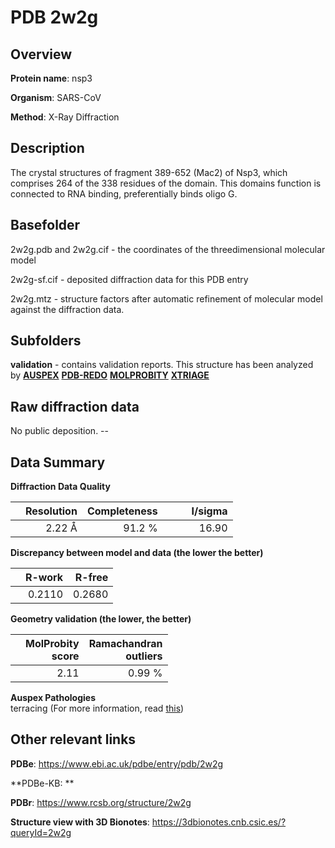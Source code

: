 # PDB 2w2g

## Overview

**Protein name**: nsp3

**Organism**: SARS-CoV

**Method**: X-Ray Diffraction

## Description

The crystal structures of fragment 389-652 (Mac2) of Nsp3, which comprises 264 of the 338 residues of the domain. This domains function is connected to RNA binding, preferentially binds oligo G.

## Basefolder

2w2g.pdb and 2w2g.cif - the coordinates of the threedimensional molecular model

2w2g-sf.cif - deposited diffraction data for this PDB entry

2w2g.mtz - structure factors after automatic refinement of molecular model against the diffraction data.

## Subfolders





**validation** - contains validation reports. This structure has been analyzed by [**AUSPEX**](https://github.com/thorn-lab/coronavirus_structural_task_force/tree/master/pdb/nsp3/SARS-CoV/2w2g/validation/auspex) [**PDB-REDO**](https://github.com/thorn-lab/coronavirus_structural_task_force/tree/master/pdb/nsp3/SARS-CoV/2w2g/validation/pdb-redo) [**MOLPROBITY**](https://github.com/thorn-lab/coronavirus_structural_task_force/tree/master/pdb/nsp3/SARS-CoV/2w2g/validation/molprobity) [**XTRIAGE**](https://github.com/thorn-lab/coronavirus_structural_task_force/blob/master/pdb/nsp3/SARS-CoV/2w2g/validation/Xtriage_output.log)  



## Raw diffraction data

No public deposition. --<br> 

## Data Summary
**Diffraction Data Quality**

|   | Resolution | Completeness| I/sigma |
|---|-------------:|----------------:|--------------:|
|   |2.22 Å|91.2  %|<img width=50/>16.90|

**Discrepancy between model and data (the lower the better)**

|   | **R-work**| **R-free**   
|---|-------------:|----------------:|           
||  0.2110|  0.2680|

**Geometry validation (the lower, the better)**

|   |**MolProbity<br>score**| **Ramachandran<br>outliers** 
|---|-------------:|----------------:|
||  2.11|  0.99 %|

**Auspex Pathologies**<br> terracing (For more information, read [this](https://github.com/thorn-lab/coronavirus_structural_task_force/blob/master/pdb/nsp3/SARS-CoV/2w2g/validation/auspex/2w2g_auspex_comments.txt))

 



## Other relevant links 
**PDBe**:  https://www.ebi.ac.uk/pdbe/entry/pdb/2w2g

**PDBe-KB: ** 
 
**PDBr**: https://www.rcsb.org/structure/2w2g 

**Structure view with 3D Bionotes**: https://3dbionotes.cnb.csic.es/?queryId=2w2g

